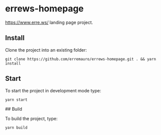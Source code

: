 # errews-homepage

https://www.erre.ws/ landing page project.

## Install

Clone the project into an existing folder:

    git clone https://github.com/erremauro/errews-homepage.git . && yarn install

## Start

To start the project in development mode type:

    yarn start

## Build

To build the project, type:

    yarn build
